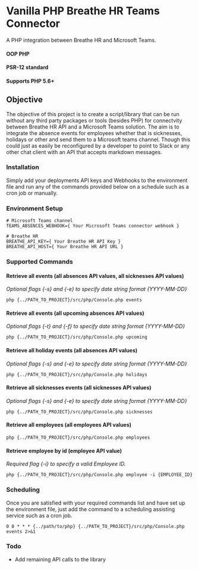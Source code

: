 # Vanilla PHP Breathe HR Teams Connector
A PHP integration between Breathe HR and Microsoft Teams.

#### OOP PHP
#### PSR-12 standard
#### Supports PHP 5.6+
 
## Objective
The objective of this project is to create a script/library that can be run without any third party packages or tools (besides PHP) for connectvity between Breathe HR API and a Microsoft Teams solution.
The aim is to integrate the absence events for employees whether that is sicknesses, holidays or other and send them to a Microsoft teams channel. Though this could just as easily be reconfigured by a developer to point to Slack or any other chat client with an API that accepts markdown messages.

### Installation
Simply add your deployments API keys and Webhooks to the environment file and run any of the commands provided below on a schedule such as a cron job or manually.

### Environment Setup

```
# Microsoft Teams channel
TEAMS_ABSENCES_WEBHOOK={ Your Microsoft Teams connector webhook }

# Breathe HR
BREATHE_API_KEY={ Your Breathe HR API Key }
BREATHE_API_HOST={ Your Breathe HR API URL }
```

### Supported Commands

#### Retrieve all events (all absences API values, all sicknesses API values)
*Optional flags {-s} and {-e} to specify date string format {YYYY-MM-DD}*
```
php {../PATH_TO_PROJECT}/src/php/Console.php events
```
#### Retrieve all events (all upcoming absences API values)
*Optional flags {-t} and {-f} to specify date string format {YYYY-MM-DD}*
```
php {../PATH_TO_PROJECT}/src/php/Console.php upcoming
```
#### Retrieve all holiday events (all absences API values)
*Optional flags {-s} and {-e} to specify date string format {YYYY-MM-DD}*
```
php {../PATH_TO_PROJECT}/src/php/Console.php holidays
```
#### Retrieve all sicknesses events (all sicknesses API values)
*Optional flags {-s} and {-e} to specify date string format {YYYY-MM-DD}*
```
php {../PATH_TO_PROJECT}/src/php/Console.php sicknesses
```
#### Retrieve all employees (all employees API values)
```
php {../PATH_TO_PROJECT}/src/php/Console.php employees
```
#### Retrieve employee by id (employee API value)
*Required flag {-i} to specify a valid Employee ID.*
```
php {../PATH_TO_PROJECT}/src/php/Console.php employee -i {EMPLOYEE_ID}
```

### Scheduling

Once you are satisfied with your required commands list and have set up the environment file, just add the command to a scheduling assisting service such as a cron job.
```
0 0 * * * {../path/to/php} {../PATH_TO_PROJECT}/src/php/Console.php events 2>&1
```

### Todo
- Add remaining API calls to the library
